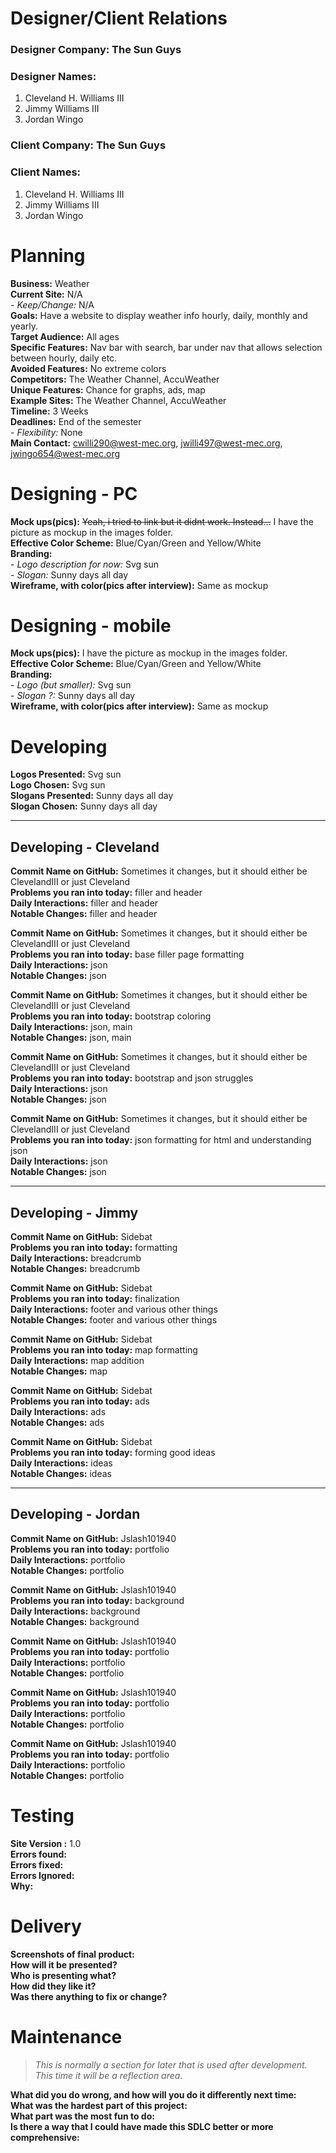 # Designer/Client Relations

### **Designer Company:** The Sun Guys	
### **Designer Names:** 
1.	Cleveland H. Williams III
2.	Jimmy Williams III
3.	Jordan Wingo	

### **Client Company:** The Sun Guys
### **Client Names:**
1.	Cleveland H. Williams III
2.	Jimmy Williams III
3.	Jordan Wingo  

# Planning

**Business:** Weather  
**Current Site:** N/A  
    - *Keep/Change:* N/A  
**Goals:** Have a website to display weather info hourly, daily, monthly and yearly.  
**Target Audience:** All ages  
**Specific Features:** Nav bar with search, bar under nav that allows selection between hourly, daily etc.  
**Avoided Features:** No extreme colors  
**Competitors:** The Weather Channel, AccuWeather  
**Unique Features:**  Chance for graphs, ads, map  
**Example Sites:** The Weather Channel, AccuWeather  
**Timeline:** 3 Weeks  
**Deadlines:** End of the semester  
	- *Flexibility:* None   
**Main Contact:** cwilli290@west-mec.org, jwilli497@west-mec.org, jwingo654@west-mec.org

# Designing - PC

**Mock ups(pics):** ~~Yeah, i tried to link but it didnt work. Instead...~~ I have the picture as mockup in the images folder.   
**Effective Color Scheme:** Blue/Cyan/Green and Yellow/White   
**Branding:**  
	- *Logo description for now:* Svg sun  
	- *Slogan:* Sunny days all day  
**Wireframe, with color(pics after interview):** Same as mockup  

# Designing - mobile

**Mock ups(pics):** I have the picture as mockup in the images folder.  
**Effective Color Scheme:** Blue/Cyan/Green and Yellow/White   
**Branding:**  
	- *Logo (but smaller):* Svg sun   
	- *Slogan ?:* Sunny days all day   
**Wireframe, with color(pics after interview):** Same as mockup   

# Developing

**Logos Presented:** Svg sun   
**Logo Chosen:** Svg sun   
**Slogans Presented:** Sunny days all day   
**Slogan Chosen:** Sunny days all day   

---

## Developing - Cleveland

**Commit Name on GitHub:** Sometimes it changes, but it should either be ClevelandIII or just Cleveland   
**Problems you ran into today:** filler and header   
**Daily Interactions:** filler and header   
**Notable Changes:** filler and header   

**Commit Name on GitHub:** Sometimes it changes, but it should either be ClevelandIII or just Cleveland   
**Problems you ran into today:** base filler page formatting   
**Daily Interactions:** json   
**Notable Changes:** json   

**Commit Name on GitHub:** Sometimes it changes, but it should either be ClevelandIII or just Cleveland   
**Problems you ran into today:** bootstrap coloring      
**Daily Interactions:** json, main   
**Notable Changes:** json, main   

**Commit Name on GitHub:** Sometimes it changes, but it should either be ClevelandIII or just Cleveland   
**Problems you ran into today:** bootstrap and json struggles    
**Daily Interactions:** json      
**Notable Changes:** json     

**Commit Name on GitHub:** Sometimes it changes, but it should either be ClevelandIII or just Cleveland   
**Problems you ran into today:** json formatting for html and understanding json    
**Daily Interactions:** json      
**Notable Changes:** json     

---

## Developing - Jimmy

**Commit Name on GitHub:** Sidebat   
**Problems you ran into today:** formatting  
**Daily Interactions:** breadcrumb  
**Notable Changes:** breadcrumb  

**Commit Name on GitHub:** Sidebat  
**Problems you ran into today:** finalization  
**Daily Interactions:** footer and various other things  
**Notable Changes:** footer and various other things  

**Commit Name on GitHub:** Sidebat  
**Problems you ran into today:** map formatting     
**Daily Interactions:** map addition     
**Notable Changes:** map   

**Commit Name on GitHub:** Sidebat  
**Problems you ran into today:** ads     
**Daily Interactions:** ads     
**Notable Changes:** ads     

**Commit Name on GitHub:** Sidebat  
**Problems you ran into today:** forming good ideas     
**Daily Interactions:** ideas     
**Notable Changes:** ideas     

---

## Developing - Jordan

**Commit Name on GitHub:** Jslash101940  
**Problems you ran into today:** portfolio  
**Daily Interactions:** portfolio  
**Notable Changes:** portfolio  

**Commit Name on GitHub:** Jslash101940  
**Problems you ran into today:** background  
**Daily Interactions:** background  
**Notable Changes:** background  

**Commit Name on GitHub:** Jslash101940  
**Problems you ran into today:** portfolio  
**Daily Interactions:** portfolio  
**Notable Changes:** portfolio  

**Commit Name on GitHub:** Jslash101940  
**Problems you ran into today:** portfolio  
**Daily Interactions:** portfolio  
**Notable Changes:** portfolio  

**Commit Name on GitHub:** Jslash101940  
**Problems you ran into today:** portfolio  
**Daily Interactions:** portfolio  
**Notable Changes:** portfolio  

# Testing

**Site Version :** 1.0  
**Errors found:**  
**Errors fixed:**  
**Errors Ignored:**  
**Why:**  

# Delivery 

**Screenshots of final product:**  
**How will it be presented?**  
**Who is presenting what?**  
**How did they like it?**  
**Was there anything to fix or change?**  

# Maintenance

> *This is normally a section for later that is used after development. This time it will be a reflection area.*

**What did you do wrong, and how will you do it differently next time:**  
**What was the hardest part of this project:**  
**What part was the most fun to do:**  
**Is there a way that I could have made this SDLC better or more comprehensive:**  
